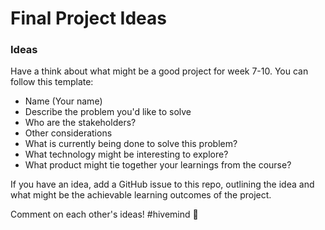 # Final Project Ideas

### Ideas

Have a think about what might be a good project for week 7-10. 
You can follow this template: 

- Name (Your name)
- Describe the problem you'd like to solve
- Who are the stakeholders?
- Other considerations
- What is currently being done to solve this problem?
- What technology might be interesting to explore? 
- What product might tie together your learnings from the course?

If you have an idea, add a GitHub issue to this repo, outlining the idea and what might be the achievable learning outcomes of the project.

Comment on each other's ideas! #hivemind 🐝
